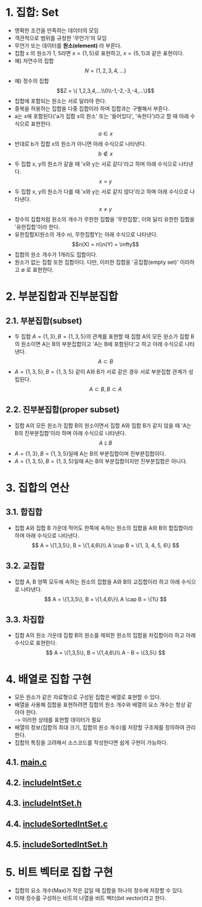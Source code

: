 # 1. 집합: Set
- 명확한 조건을 만족하는 데이터의 모임
- 객관적으로 범위를 규정한 '무언가'의 모임
- 무언가 또는 데이터를 **원소(element)** 라 부른다.
- 집합 x 의 원소가 1, 5라면 $x = \{1, 5\}$로 표현하고, $x = \{5, 1\}$과 같은 표현이다.
- 예) 자연수의 집합
$$N = \{1, 2, 3, 4, ...\}$$
- 예) 정수의 집합
$$Z = \{ 1,2,3,4,...\\0\\-1,-2,-3,-4,...\}$$
- 집합에 포함되는 원소는 서로 달라야 한다.
- 중복을 허용하는 집합을 다중 집합이라 하며 집합과는 구별해서 부른다.
- a는 x에 포함된다('a가 집합 x의 원소' 또는 '들어있다', '속한다')라고 할 때 아래 수식으로 표현한다.
$$a \in x$$
- 반대로 b가 집합 x의 원소가 아니면 아래 수식으로 나타낸다.
$$b \notin x$$
- 두 집합 x, y의 원소가 같을 때 'x와 y는 서로 같다'라고 하며 아래 수식으로 나타낸다.
$$ x = y $$
- 두 집합 x, y의 원소가 다를 때 'x와 y는 서로 같지 않다'라고 하며 아래 수식으로 나타낸다.
$$ x \not= y $$
- 정수의 집합처럼 원소의 개수가 무한한 집합을 '무한집합', 이와 달리 유한한 집합을 '유한집합'이라 한다.
- 유한집합X(원소의 개수 n), 무한집합Y는 아래 수식으로 나타낸다.
$$n(X) = n\\n(Y) = \infty$$
- 집합의 원소 개수가 1개라도 집합이다.
- 원소가 없는 집합 또한 집합이다. 다만, 이러한 집합을 '공집합(empty set)' 이라하고 $\emptyset$ 로 표현한다.

# 2. 부분집합과 진부분집합
## 2.1. 부분집합(subset)
- 두 집합 $A = \{1,3\}, B = \{1,3,5\}$의 관계를 표현할 때 집합 A의 모든 원소가 집합 B의 원소이면 A는 B의 부분집합이고 'A는 B에 포함된다'고 하고 아래 수식으로 나타낸다.
$$A \subset B$$
- $A = \{1,3,5\}, B = \{1,3,5\}$ 같이 A와 B가 서로 같은 경우 서로 부분집합 관계가 성립된다.
$$A \subset B, B \subset A$$
## 2.2. 진부분집합(proper subset)
- 집합 A의 모든 원소가 집합 B의 원소이면서 집합 A와 집합 B가 같지 않을 때 'A는 B의 진부분집합'이라 하며 아래 수식으로 나타낸다.
$$A \subsetneqq B$$
- $A = \{1,3\}, B = \{1,3,5\}$일때 A는 B의 부분집합이며 진부분집합이다.
- $A = \{1,3,5\}, B = \{1,3,5\}$일때 A는 B의 부분집합이지만 진부분집합은 아니다.
# 3. 집합의 연산
## 3.1. 합집합
- 집합 A와 집합 B 가운데 적어도 한쪽에 속하는 원소의 집합을 A와 B의 합집합이라 하며 아래 수식으로 나타낸다.
$$
    A = \{1,3,5\}, B = \{1,4,6\}\\ A \cup B = \{1, 3, 4, 5, 6\}
$$
## 3.2. 교집합
- 집합 A, B 양쪽 모두에 속하는 원소의 집합을 A와 B의 교집합이라 하고 아래 수식으로 나타낸다.
$$
    A = \{1,3,5\}, B = \{1,4,6\}\\ A \cap B = \{1\}
$$
## 3.3. 차집합
- 집합 A의 원소 가운데 집합 B의 원소를 제외한 원소의 집합을 차집합이라 하고 아래 수식으로 표현한다.
$$
    A = \{1,3,5\}, B = \{1,4,6\}\\ A - B = \{3,5\}
$$

# 4. 배열로 집합 구현
- 모든 원소가 같은 자료형으로 구성된 집합은 배열로 표현할 수 있다.
- 배열을 사용해 집합을 표현하려면 집합의 원소 개수와 배열의 요소 개수는 항상 같아야 한다.   
-> 이러한 상태를 표현할 데이터가 필요
- 배열의 정보(집합의 최대 크기, 집합의 원소 개수)를 저장할 구조체를 정의하여 관리한다.
- 집합의 특징을 고려해서 소스코드를 작성한다면 쉽게 구현이 가능하다.
## 4.1. [main.c](../../source/Algorithm/Set/mainIntSet.c)
## 4.2. [includeIntSet.c](../../source/Algorithm/Set/includeIntSet.c)
## 4.3. [includeIntSet.h](../../include/includeIntSet.h)
## 4.4. [includeSortedIntSet.c](../../source/Algorithm/Set/includeSortedIntSet.c)
## 4.5. [includeSortedIntSet.h](../../include/includeSortedIntSet.h)
# 5. 비트 벡터로 집합 구현
- 집합의 요소 개수(Max)가 작은 값일 때 집합을 하나의 정수에 저장할 수 있다.
- 이때 정수를 구성하는 비트의 나열을 비트 벡터(bit vector)라고 한다.
